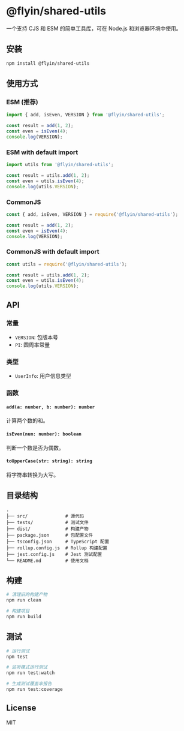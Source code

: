 # @flyin/shared-utils

一个支持 CJS 和 ESM 的简单工具库，可在 Node.js 和浏览器环境中使用。

## 安装

```bash
npm install @flyin/shared-utils
```

## 使用方式

### ESM (推荐)

```javascript
import { add, isEven, VERSION } from '@flyin/shared-utils';

const result = add(1, 2);
const even = isEven(4);
console.log(VERSION);
```

### ESM with default import

```javascript
import utils from '@flyin/shared-utils';

const result = utils.add(1, 2);
const even = utils.isEven(4);
console.log(utils.VERSION);
```

### CommonJS

```javascript
const { add, isEven, VERSION } = require('@flyin/shared-utils');

const result = add(1, 2);
const even = isEven(4);
console.log(VERSION);
```

### CommonJS with default import

```javascript
const utils = require('@flyin/shared-utils');

const result = utils.add(1, 2);
const even = utils.isEven(4);
console.log(utils.VERSION);
```

## API

### 常量

- `VERSION`: 包版本号
- `PI`: 圆周率常量

### 类型

- `UserInfo`: 用户信息类型

### 函数

#### `add(a: number, b: number): number`

计算两个数的和。

#### `isEven(num: number): boolean`

判断一个数是否为偶数。

#### `toUpperCase(str: string): string`

将字符串转换为大写。

## 目录结构

```
.
├── src/              # 源代码
├── tests/            # 测试文件
├── dist/             # 构建产物
├── package.json      # 包配置文件
├── tsconfig.json     # TypeScript 配置
├── rollup.config.js  # Rollup 构建配置
├── jest.config.js    # Jest 测试配置
└── README.md         # 使用文档
```

## 构建

```bash
# 清理旧的构建产物
npm run clean

# 构建项目
npm run build
```

## 测试

```bash
# 运行测试
npm test

# 监听模式运行测试
npm run test:watch

# 生成测试覆盖率报告
npm run test:coverage
```

## License

MIT